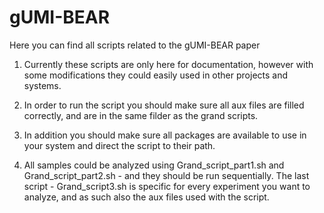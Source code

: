 # gUMI-BEAR
Here you can find all scripts related to the gUMI-BEAR paper

1. Currently these scripts are only here for documentation, however with some modifications they could easily used in other projects and systems.
2. In order to run the script you should make sure all aux files are filled correctly, and are in the same filder as the grand scripts.
3. In addition you should make sure all packages are available to use in your system and direct the script to their path.

4. All samples could be analyzed using Grand_script_part1.sh and Grand_script_part2.sh - and they should be run sequentially.
The last script - Grand_script3.sh is specific for every experiment you want to analyze, and as such also the aux files used with the script.
